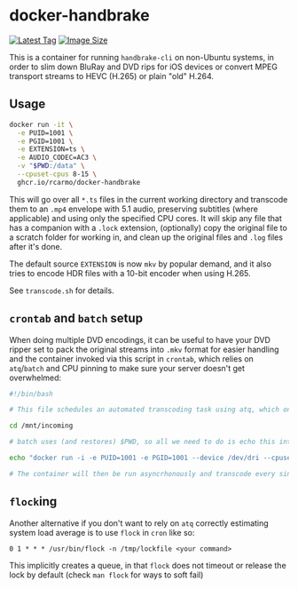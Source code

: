 # docker-handbrake

[![Latest Tag](https://ghcr-badge.deta.dev/rcarmo/docker-handbrake/latest_tag)](https://github.com/rcarmo/docker-handbrake/pkgs/container/docker-handbrake) [![Image Size](https://ghcr-badge.deta.dev/rcarmo/docker-handbrake/size)](https://github.com/rcarmo/docker-handbrake/pkgs/container/docker-handbrake)

This is a container for running `handbrake-cli` on non-Ubuntu systems, in order to slim down BluRay and DVD rips for iOS devices or convert MPEG transport streams to HEVC (H.265) or plain "old" H.264.

## Usage

```bash
docker run -it \
  -e PUID=1001 \
  -e PGID=1001 \
  -e EXTENSION=ts \
  -e AUDIO_CODEC=AC3 \
  -v "$PWD:/data" \
  --cpuset-cpus 8-15 \
  ghcr.io/rcarmo/docker-handbrake
```

This will go over all `*.ts` files in the current working directory and transcode them to an `.mp4` envelope with 5.1 audio, preserving subtitles (where applicable) and using only the specified CPU cores. It will skip any file that has a companion with a `.lock` extension, (optionally) copy the original file to a scratch folder for working in, and clean up the original files and `.log` files after it's done.

The default source `EXTENSION` is now `mkv` by popular demand, and it also tries to encode HDR files with a 10-bit encoder when using H.265.

See `transcode.sh` for details.

## `crontab` and `batch` setup

When doing multiple DVD encodings, it can be useful to have your DVD ripper set to pack the original streams into `.mkv` format for easier handling and the container invoked via this script in `crontab`, which relies on `atq`/`batch` and CPU pinning to make sure your server doesn't get overwhelmed:

```bash
#!/bin/bash

# This file schedules an automated transcoding task using atq, which only executes when loadaverage is low

cd /mnt/incoming

# batch uses (and restores) $PWD, so all we need to do is echo this into it

echo "docker run -i -e PUID=1001 -e PGID=1001 --device /dev/dri --cpuset-cpus 8-15 -e AUDIO_CODEC=EAC3 -v "$PWD:/data" ghcr.io/rcarmo/docker-handbrake" | batch

# The container will then be run asyncrhonously and transcode every single *.mkv file in that folder into HEVC MP4
```

## `flock`ing

Another alternative if you don't want to rely on `atq` correctly estimating system load average is to use `flock` in `cron` like so:

    0 1 * * * /usr/bin/flock -n /tmp/lockfile <your command>
  
This implicitly creates a queue, in that `flock` does not timeout or release the lock by default (check `man flock` for ways to soft fail)
